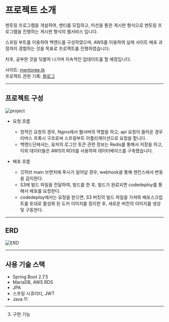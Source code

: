 # 프로젝트 소개
멘토링 프로그램을 개설하여, 멘티를 모집하고, 미션을 통한 게시판 형식으로 멘토링 프로그램을 진행하는 게시판 형식의 웹서비스 입니다.    

스프링 부트를 이용하여 백엔드를 구성하였으며, AWS를 이용하여 실제 사이트 배포 과정까지 경험하는 것을 목표로 프로젝트를 진행하였습니다.

차후, 공부한 것을 덧붙여 나가며 지속적인 업데이트를 할 예정입니다.

사이트: [mentoree.tk](https://mentoree.tk)    
프로젝트 관련 기록: [블로그](https://devcabinet.tistory.com/)    

---

## 프로젝트 구성

![project](https://user-images.githubusercontent.com/65437310/220124700-eb043b2d-7e4e-4421-b3f3-6bccd07a35e7.png)

* 요청 흐름
  + 정적인 요청의 경우, Nginx에서 웹서버의 역할을 하고, api 요청이 들어온 경우 리버스 프록시 구조로써 스프링부트 어플리케이션으로 요청을 합니다.    
  + 백엔드단에서는, 유저의 로그인 토큰 관련 정보는 Redis를 통해서 저장을 하고, 이외 데이터들은 AWS의 RDS를 사용하여 데이터베이스를 구축했습니다.    
    
* 배포 흐름
  + 깃허브 main 브랜치에 푸시가 일어날 경우, webhook을 통해 젠킨스에서 변동을 감지한다.
  + S3에 빌드 파일을 전달하여, 빌드를 한 후, 빌드가 완료되면 codedeploy를 통해서 배포를 요청한다.
  + codedeploy에서는 요청을 받으면, S3 버킷의 빌드 파일을 가져와 배포스크립트를 토대로 활성화 된 도커 이미지를 정지한 후, 새로운 버전의 이미지를 생성 및 구동한다.
  
---
        
## ERD
![ERD](https://user-images.githubusercontent.com/65437310/220372640-1eb0763e-0e5d-48b6-b70c-85b26722735f.png)
    
---
## 사용 기술 스택
* Spring Boot 2.7.5
* MariaDB, AWS RDS
* JPA
* 스프링 시큐리티, JWT
* Java 11

---
3. 구현 기능
